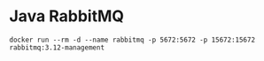 # Java RabbitMQ

```shell
docker run --rm -d --name rabbitmq -p 5672:5672 -p 15672:15672 rabbitmq:3.12-management
```